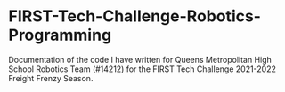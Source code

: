 # FIRST-Tech-Challenge-Robotics-Programming
Documentation of the code I have written for Queens Metropolitan High School Robotics Team (#14212) for the FIRST Tech Challenge 2021-2022 Freight Frenzy Season.
